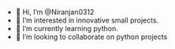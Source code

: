 - 👋 Hi, I’m @Niranjan0312
- 👀 I’m interested in innovative small projects.
- 🌱 I’m currently learning python.
- 💞️ I’m looking to collaborate on python projects
  

<!---
Niranjan0312/Niranjan0312 is a ✨ special ✨ repository because its `README.md` (this file) appears on your GitHub profile.
You can click the Preview link to take a look at your changes.
--->
